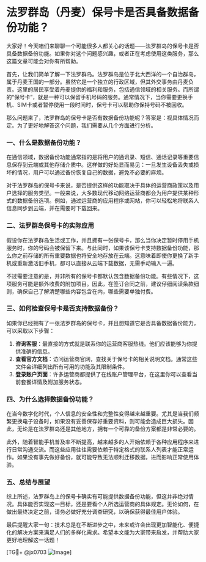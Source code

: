 # 法罗群岛（丹麦）保号卡是否具备数据备份功能？

大家好！今天咱们来聊聊一个可能很多人都关心的话题——法罗群岛的保号卡是否具备数据备份功能。如果你对这个问题感兴趣，或者正在考虑使用这类服务，那么这篇文章可能会对你有所帮助。

首先，让我们简单了解一下法罗群岛。法罗群岛是位于北大西洋的一个自治群岛，属于丹麦王国的一部分。虽然它是一个独立的行政区域，但其外交事务由丹麦负责。这里的居民享受着丹麦提供的福利和服务，包括通信领域的相关服务。而所谓的“保号卡”，就是一种可以保留手机号码的服务。通常情况下，当你需要更换手机、SIM卡或者暂停使用一段时间时，保号卡可以帮助你保持号码不被回收。

那么问题来了，法罗群岛的保号卡是否有数据备份功能呢？答案是：视具体情况而定。为了更好地解答这个问题，我们需要从几个方面进行分析。

### 一、什么是数据备份功能？

在通信领域，数据备份功能通常指的是将用户的通讯录、短信、通话记录等重要信息保存到云端或其他存储介质中。这样做的好处显而易见：一旦发生设备丢失或损坏的情况，用户可以通过备份恢复自己的数据，避免不必要的麻烦。

对于法罗群岛的保号卡来说，是否提供这样的功能取决于具体的运营商政策以及用户选择的服务类型。一般来说，大多数现代移动网络运营商都会为用户提供某种形式的数据备份选项。例如，通过运营商的应用程序或网站，你可以轻松地将联系人信息同步到云端，并在需要时下载回来。

### 二、法罗群岛保号卡的实际应用

假设你在法罗群岛生活或工作，并且拥有一张保号卡，那么当你决定暂时停用手机服务时，你的号码会被保留下来。与此同时，如果该保号卡支持数据备份功能，那么你之前存储的所有重要数据也将安全地存放在云端。这意味着即使你更换了新手机或重新激活旧手机，都可以直接从云端下载数据，无需手动输入一遍。

不过需要注意的是，并非所有的保号卡都默认包含数据备份功能。有些情况下，这项服务可能是额外收费的附加项目。因此，在签订合同之前，建议仔细阅读条款细则，确保自己了解清楚哪些内容包含在内，哪些需要单独付费。

### 三、如何检查保号卡是否支持数据备份？

如果你已经拥有了一张法罗群岛的保号卡，并且想知道它是否具备数据备份能力，可以采取以下步骤：

1. **咨询客服**：最直接的方式就是联系你的运营商客服热线。他们应该能够为你提供准确的信息。
2. **查看官方文档**：访问运营商官网，查找关于保号卡的相关说明文档。通常这些文件会详细列出所有可用的功能及其限制条件。
3. **登录账户页面**：许多运营商都提供了在线账户管理平台，在这里你可以查看当前套餐详情及附加服务状态。

### 四、为什么选择数据备份功能？

在当今数字化时代，个人信息的安全性和完整性变得越来越重要。尤其是当我们频繁更换电子设备时，如果没有妥善保存好重要资料，则可能会造成巨大损失。因此，无论是在法罗群岛还是其他地方，拥有一个可靠的备份方案都是非常必要的。

此外，随着智能手机普及率不断提高，越来越多的人开始依赖于各种应用程序来进行日常沟通交流。而这些应用往往需要依赖于特定格式的联系人列表才能正常运作。如果没有事先做好备份，就可能导致无法顺利迁移数据，进而影响正常使用体验。

### 五、总结与展望

综上所述，法罗群岛上的保号卡确实有可能提供数据备份功能，但这并非绝对情况。具体能否实现这一目标，还是要看个人所选运营商的具体规定。无论如何，在做出最终决定之前，请务必做好充分调查研究，以确保获得最佳用户体验。

最后提醒大家一句：技术总是在不断进步之中，未来或许会出现更加智能化、便捷化的解决方案来满足人们的多样化需求。希望本文能为大家带来启发，并帮助大家更好地理解这一话题！

[TG💪+ @jx0703 ![Image](https://github.com/user-attachments/assets/dbca1d08-cadb-493c-b0ec-ad6f7a83f270)]